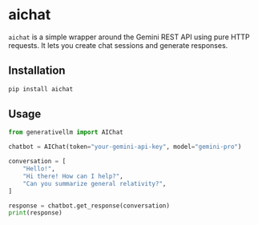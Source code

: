 # aichat

`aichat` is a simple wrapper around the Gemini REST API using pure HTTP requests. It lets you create chat sessions and generate responses.

## Installation

```bash
pip install aichat
```

## Usage

```python
from generativellm import AIChat

chatbot = AIChat(token="your-gemini-api-key", model="gemini-pro")

conversation = [
    "Hello!",
    "Hi there! How can I help?",
    "Can you summarize general relativity?",
]

response = chatbot.get_response(conversation)
print(response)
```

